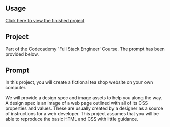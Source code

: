 ## Usage
[Click here to view the finished project](https://jamesshopland.com/tea_cozy/) 

## Project
Part of the Codecademy 'Full Stack Engineer' Course. The prompt has been provided below.

## Prompt
In this project, you will create a fictional tea shop website on your own computer.

We will provide a design spec and image assets to help you along the way. A design spec is an image of a web page outlined with all of its CSS properties and values. These are usually created by a designer as a source of instructions for a web developer. This project assumes that you will be able to reproduce the basic HTML and CSS with little guidance. 